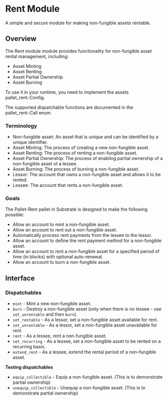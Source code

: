 # Rent Module

A simple and secure module for making non-fungible assets rentable.

## Overview

The Rent module module provides functionality for non-fungible asset rental management, including:

- Asset Minting
- Asset Renting
- Asset Partial Ownership
- Asset Burning

To use it in your runtime, you need to implement the assets pallet_rent::Config.

The supported dispatchable functions are documented in the pallet_rent::Call enum.

### Terminology

- Non-fungible asset: An asset that is unique and can be identified by a unique identifier.
- Asset Minting: The process of creating a new non-fungible asset.
- Asset Renting: The process of renting a non-fungible asset.
- Asset Partial Ownership: The process of enabling partial ownership of a non-fungible asset ot a lessee.
- Asset Burning: The process of burning a non-fungible asset.
- Lessor: The account that owns a non-fungible asset and allows it to be rented.
- Lessee: The account that rents a non-fungible asset.

### Goals

The Pallet-Rent pallet in Substrate is designed to make the following possible:

- Allow an account to mint a non-fungible asset.
- Allow an account to rent out a non-fungible asset.
- Automatically process rent payments from the lessee to the lessor.
- Allow an account to define the rent payment method for a non-fungible asset.
- Allow an account to rent a non-fungible asset for a specified period of time (in blocks) with optional auto-renewal.
- Allow an account to burn a non-fungible asset.

## Interface

### Dispatchables

- `mint` - Mint a new non-fungible asset.
- `burn` - Destroy a non-fungible asset (only when there is no lessee - use `set_unrentable` and then `burn`).
- `set_rentable` - As a lessor, set a non-fungible asset available for rent.
- `set_unrentable` - As a lessor, set a non-fungible asset unavailable for rent.
- `rent` - As a lessee, rent a non-fungible asset.
- `set_recurring` - As a lessee, set a non-fungible asset to be rented on a recurring basis.
- `extend_rent` - As a lessee, extend the rental period of a non-fungible asset.

**Testing dispatchables**

- `equip_collectible` - Equip a non-fungible asset. (This is to demonstrate partial ownership)
- `unequip_collectible` - Unequip a non-fungible asset. (This is to demonstrate partial ownership)
